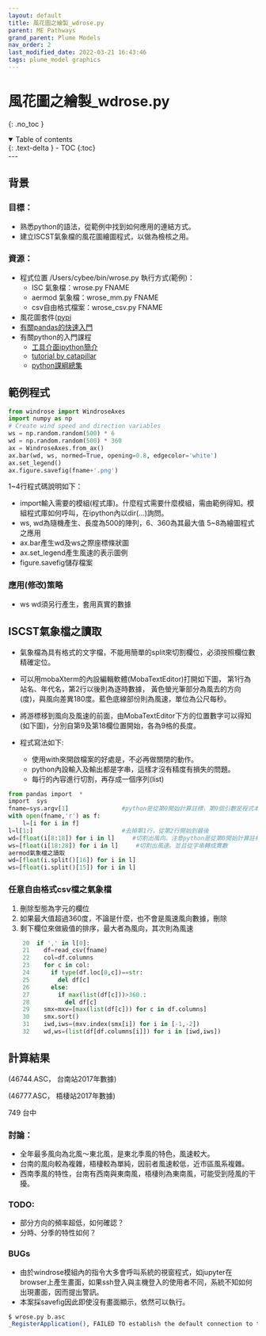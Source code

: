 ```yaml
---
layout: default
title: 風花圖之繪製_wdrose.py
parent: ME Pathways
grand_parent: Plume Models
nav_order: 2
last_modified_date: 2022-03-21 16:43:46
tags: plume_model graphics
---
```

# 風花圖之繪製_wdrose.py
{: .no_toc }

<details open markdown="block">
  <summary>
    Table of contents
  </summary>
  {: .text-delta }
- TOC
{:toc}
</details>
---

## 背景
### 目標：
- 熟悉python的語法，從範例中找到如何應用的連結方式。
- 建立ISCST氣象檔的風花圖繪圖程式，以做為檢核之用。
### 資源：
- 程式位置 /Users/cybee/bin/wrose.py
  執行方式(範例)：
	- ISC 氣象檔：wrose.py FNAME 
	- aermod 氣象檔：wrose_mm.py FNAME 
	- csv自由格式檔案：wrose_csv.py FNAME
- 風花圖套件([pypi](https://pypi.python.org/pypi/windrose)
- [有關pandas的快速入門](https://pandas.pydata.org/pandas-docs/stable/getting_started/10min.html)
- 有關python的入門課程
  - [工具介面ipython簡介](https://blog.csdn.net/qq_27825451/article/details/84320859)
  - [tutorial by catapillar](https://openhome.cc/Gossip/CodeData/PythonTutorial/)
  - [python課綱總集](http://www.evernote.com/l/AH30OmUntodEqYJyeIF1AreK8Z508_MHWCI/)

## 範例程式

```python
from windrose import WindroseAxes 
import numpy as np 
# Create wind speed and direction variables 
ws = np.random.random(500) * 6 
wd = np.random.random(500) * 360 
ax = WindroseAxes.from_ax() 
ax.bar(wd, ws, normed=True, opening=0.8, edgecolor='white') 
ax.set_legend()
ax.figure.savefig(fname+'.png')
```

1~4行程式碼說明如下：
- import輸入需要的模組(程式庫)。什麼程式需要什麼模組，需由範例得知。模組程式庫如何呼叫，在ipython內以dir(...)詢問。
- ws, wd為隨機產生、長度為500的陣列，6、360為其最大值
5~8為繪圖程式之應用
- ax.bar產生wd及ws之際座標條狀圖
- ax.set_legend產生風速的表示圖例
- figure.savefig儲存檔案


### 應用(修改)策略
- ws wd須另行產生，套用真實的數據

## ISCST氣象檔之讀取
- 氣象檔為具有格式的文字檔，不能用簡單的split來切割欄位，必須按照欄位數精確定位。
- 可以用mobaXterm的內設編輯軟體(MobaTextEditor)打開如下圖，
  第1行為站名、年代名，第2行以後則為逐時數據，
  黃色螢光筆部分為風去的方向(度)，與風向差異180度。藍色底線部份則為風速，單位為公尺每秒。



- 將游標移到風向及風速的前面，由MobaTextEditor下方的位置數字可以得知(如下圖)，分別自第9及第18欄位置開始，各為9格的長度。


- 程式寫法如下:
  - 使用with來開啟檔案的好處是，不必再做關閉的動作。
  - python內設輸入及輸出都是字串，這樣才沒有精度有損失的問題。
  - 每行的內容進行切割，再存成一個序列(list)

```python
from pandas import  *
import  sys
fname=sys.argv[1]               #python是從第0開始計算註標，第0個引數是程式本身的名稱，第1個則令為氣象檔的檔名。
with open(fname,'r') as f:
    l=[i for i in f]
l=l[1:]                         #去掉第1行，從第2行開始到最後
wd=[float(i[8:18]) for i in l]     #切割出風向。注意python是從第0開始計算註標，最後1個註標不計入。
ws=[float(i[18:28]) for i in l]     #切割出風速。並且從字串轉成實數
aermod氣象檔之讀取
wd=[float(i.split()[16]) for i in l]
ws=[float(i.split()[15]) for i in l]
```
### 任意自由格式csv檔之氣象檔
1. 刪除型態為字元的欄位
2. 如果最大值超過360度，不論是什麼，也不會是風速風向數據，刪除
3. 剩下欄位來做級值的排序，最大者為風向，其次則為風速

```python
    20  if ',' in l[0]: 
    21    df=read_csv(fname) 
    22    col=df.columns 
    23    for c in col: 
    24      if type(df.loc[0,c])==str: 
    25        del df[c] 
    26      else: 
    27        if max(list(df[c]))>360.: 
    28          del df[c] 
    29    smx=mxv=[max(list(df[c])) for c in df.columns] 
    30    smx.sort() 
    31    iwd,iws=(mxv.index(smx[i]) for i in [-1,-2]) 
    32    wd,ws=(list(df[df.columns[i]]) for i in [iwd,iws])
```


## 計算結果
(46744.ASC， 台南站2017年數據)


(46777.ASC， 梧棲站2017年數據)


749 台中    



### 討論：
- 全年最多風向為北風～東北風，是東北季風的特色，風速較大。
- 台南的風向較為複雜，梧棲較為單純，因前者風速較低，近市區風系複雜。
- 西南季風的特性，台南有西南與東南風，梧棲則為東南風，可能受到陸風的干擾。
### TODO:
- 部分方向的頻率超低，如何確認？
- 分時、分季的特性如何？
### BUGs
- 由於windrose模組內的指令大多會呼叫系統的視窗程式，如jupyter在browser上產生畫面，如果ssh登入與主機登入的使用者不同，系統不知如何出現畫面，因而提出警訊。
- 本案採savefig因此即使沒有畫面顯示，依然可以執行。

```bash
$ wrose.py b.asc
_RegisterApplication(), FAILED TO establish the default connection to the WindowServer, _CGSDefaultConnection() is NULL.
```


